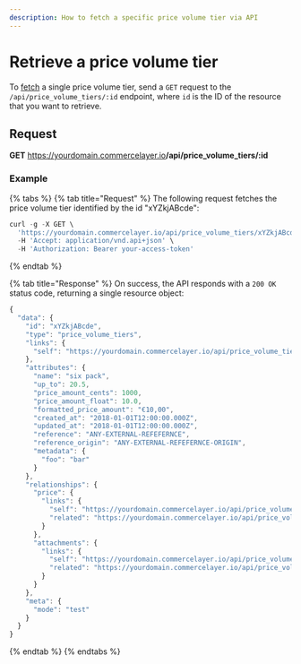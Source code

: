 ```yaml
---
description: How to fetch a specific price volume tier via API
---
```


# Retrieve a price volume tier

To <a href="https://docs.commercelayer.io/developers/fetching-resources" target="_blank">fetch</a> a single price volume tier, send a `GET` request to the `/api/price_volume_tiers/:id` endpoint, where `id` is the ID of the resource that you want to retrieve.

## Request

**GET** https://yourdomain.commercelayer.io<b>/api/price_volume_tiers/:id</b>

### **Example**

{% tabs %}
{% tab title="Request" %}
The following request fetches the price volume tier identified by the id "xYZkjABcde":

```javascript
curl -g -X GET \
  'https://yourdomain.commercelayer.io/api/price_volume_tiers/xYZkjABcde' \
  -H 'Accept: application/vnd.api+json' \
  -H 'Authorization: Bearer your-access-token'
```
{% endtab %}

{% tab title="Response" %}
On success, the API responds with a `200 OK` status code, returning a single resource object:

```javascript
{
  "data": {
    "id": "xYZkjABcde",
    "type": "price_volume_tiers",
    "links": {
      "self": "https://yourdomain.commercelayer.io/api/price_volume_tiers/xYZkjABcde"
    },
    "attributes": {
      "name": "six pack",
      "up_to": 20.5,
      "price_amount_cents": 1000,
      "price_amount_float": 10.0,
      "formatted_price_amount": "€10,00",
      "created_at": "2018-01-01T12:00:00.000Z",
      "updated_at": "2018-01-01T12:00:00.000Z",
      "reference": "ANY-EXTERNAL-REFEFERNCE",
      "reference_origin": "ANY-EXTERNAL-REFEFERNCE-ORIGIN",
      "metadata": {
        "foo": "bar"
      }
    },
    "relationships": {
      "price": {
        "links": {
          "self": "https://yourdomain.commercelayer.io/api/price_volume_tiers/xYZkjABcde/relationships/price",
          "related": "https://yourdomain.commercelayer.io/api/price_volume_tiers/xYZkjABcde/price"
        }
      },
      "attachments": {
        "links": {
          "self": "https://yourdomain.commercelayer.io/api/price_volume_tiers/xYZkjABcde/relationships/attachments",
          "related": "https://yourdomain.commercelayer.io/api/price_volume_tiers/xYZkjABcde/attachments"
        }
      }
    },
    "meta": {
      "mode": "test"
    }
  }
}
```
{% endtab %}
{% endtabs %}

